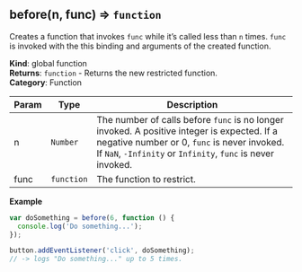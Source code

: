 <a name="before"></a>

## before(n, func) ⇒ <code>function</code>
Creates a function that invokes `func` while it’s called less than `n` times.
`func` is invoked with the this binding and arguments of the created function.

**Kind**: global function  
**Returns**: <code>function</code> - Returns the new restricted function.  
**Category**: Function  

| Param | Type | Description |
| --- | --- | --- |
| n | <code>Number</code> | The number of calls before `func` is no longer invoked.        A positive integer is expected.        If a negative number or 0, `func` is never invoked.        If `NaN`, `-Infinity` or `Infinity`, `func` is never invoked. |
| func | <code>function</code> | The function to restrict. |

**Example**  
```js
var doSomething = before(6, function () {
  console.log('Do something...');
});

button.addEventListener('click', doSomething);
// -> logs "Do something..." up to 5 times.
```
